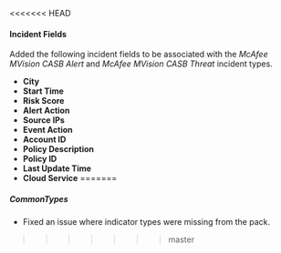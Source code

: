 <<<<<<< HEAD
#### Incident Fields
Added the following incident fields to be associated with the *McAfee MVision CASB Alert* and *McAfee MVision CASB Threat* incident types.
- **City**
- **Start Time**
- **Risk Score**
- **Alert Action**
- **Source IPs**
- **Event Action**
- **Account ID**
- **Policy Description**
- **Policy ID**
- **Last Update Time**
- **Cloud Service**
=======

##### CommonTypes
- Fixed an issue where indicator types were missing from the pack. 
>>>>>>> master
